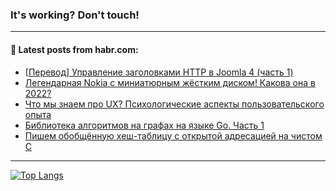 ### It's working? Don't touch!

---
<!--
#### 🛠️ Technical stack:

![C++](https://img.shields.io/badge/C++-informational?logo=c%2B%2B&style=flat&logoColor=white&color=9C033A)
![Java](https://img.shields.io/badge/Java-informational?logo=java&style=flat&logoColor=white&color=007396)
![Kotlin](https://img.shields.io/badge/Kotlin-informational?logo=Kotlin&style=flat&logoColor=white&color=0095D5)
![JS](https://img.shields.io/badge/JS-informational?logo=javaScript&style=flat&logoColor=black&color=F7Df1E) <br>
![HTML5](https://img.shields.io/badge/HTML5-informational?logo=html5&style=flat&logoColor=white&color=E34F26)
![CSS3](https://img.shields.io/badge/CSS3-informational?logo=css3&style=flat&logoColor=white&color=157286)
![Sass](https://img.shields.io/badge/Saas-informational?logo=sass&style=flat&logoColor=white&color=hotpink)
![PHP](https://img.shields.io/badge/PHP-informational?logo=php&style=flat&logoColor=white&color=777BB4) <br>
![WebPAck](https://img.shields.io/badge/WebPack-informational?logo=webPack&style=flat&logoColor=white&color=FF6F00)
![Bootstrap](https://img.shields.io/badge/Bootstrap-informational?logo=Bootstrap&style=flat&logoColor=white&color=7952B3)
![MySQL](https://img.shields.io/badge/MySQL-informational?logo=MySQL&style=flat&logoColor=white&color=00f) <br>
![NodeJS](https://img.shields.io/badge/NodeJS-informational?logo=node.js&style=flat&logoColor=white&color=43853D)
![Spring](https://img.shields.io/badge/Spring-informational?logo=Spring&style=flat&logoColor=white&color=0A9EDC)
![Angular](https://img.shields.io/badge/Vue-informational?logo=vue.js&style=flat&logoColor=white&color=red)
![Git](https://img.shields.io/badge/Git-informational?logo=git&style=flat&logoColor=white&color=darkorange)

___
-->

#### 💬 Latest posts from habr.com:

<!-- BLOG-POST-LIST:START -->
- [[Перевод] Управление заголовками HTTP в Joomla 4 &lpar;часть 1&rpar;](https://habr.com/ru/post/697214/?utm_source=habrahabr&utm_medium=rss&utm_campaign=697214)
- [Легендарная Nokia с миниатюрным жёстким диском! Какова она в 2022?](https://habr.com/ru/post/704768/?utm_source=habrahabr&utm_medium=rss&utm_campaign=704768)
- [Что мы знаем про UX? Психологические аспекты пользовательского опыта](https://habr.com/ru/post/704764/?utm_source=habrahabr&utm_medium=rss&utm_campaign=704764)
- [Библиотека алгоритмов на графах на языке Go. Часть 1](https://habr.com/ru/post/704730/?utm_source=habrahabr&utm_medium=rss&utm_campaign=704730)
- [Пишем обобщённую хеш-таблицу с открытой адресацией на чистом C](https://habr.com/ru/post/704724/?utm_source=habrahabr&utm_medium=rss&utm_campaign=704724)
<!-- BLOG-POST-LIST:END -->

---

[![Top Langs](https://github-readme-stats.vercel.app/api/top-langs/?username=zloylis&layout=compact&hide_border=true&theme=dracula)](https://github.com/zloylis)
